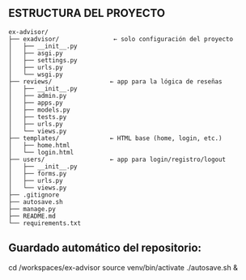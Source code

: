 ## ESTRUCTURA DEL PROYECTO

```
ex-advisor/
├── exadvisor/               ← solo configuración del proyecto
│   ├── __init__.py
│   ├── asgi.py
│   ├── settings.py
│   ├── urls.py
│   └── wsgi.py
├── reviews/                ← app para la lógica de reseñas
│   ├── __init__.py
│   ├── admin.py
│   ├── apps.py
│   ├── models.py
│   ├── tests.py
│   ├── urls.py
│   └── views.py
├── templates/              ← HTML base (home, login, etc.)
│   ├── home.html
│   └── login.html
├── users/                  ← app para login/registro/logout
│   ├── __init__.py
│   ├── forms.py
│   ├── urls.py
│   └── views.py
├── .gitignore
├── autosave.sh
├── manage.py
├── README.md
└── requirements.txt
```


## Guardado automático del repositorio: 
cd /workspaces/ex-advisor
source venv/bin/activate
./autosave.sh &


